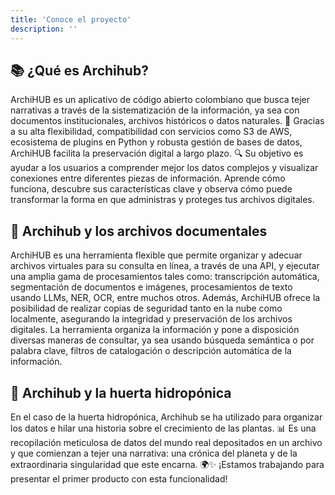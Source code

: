 ```yaml
---
title: 'Conoce el proyecto'
description: ''
---
```


## 📚 ¿Qué es Archihub?

ArchiHUB es un aplicativo de código abierto colombiano que busca tejer narrativas a través de la sistematización de la información, ya sea con documentos institucionales, archivos históricos o datos naturales. 🌱
Gracias a su alta flexibilidad, compatibilidad con servicios como S3 de AWS, ecosistema de plugins en Python y robusta gestión de bases de datos, ArchiHUB facilita la preservación digital a largo plazo. 🔍 Su objetivo es ayudar a los usuarios a comprender mejor los datos complejos y visualizar conexiones entre diferentes piezas de información. Aprende cómo funciona, descubre sus características clave y observa cómo puede transformar la forma en que administras y proteges tus archivos digitales.

## 🌿 Archihub y los archivos documentales

ArchiHUB es una herramienta flexible que permite organizar y adecuar archivos virtuales para su consulta en línea, a través de una API, y ejecutar una amplia gama de procesamientos tales como: transcripción automática, segmentación de documentos e imágenes, procesamientos de texto usando LLMs, NER, OCR, entre muchos otros.
Además, ArchiHUB ofrece la posibilidad de realizar copias de seguridad tanto en la nube como localmente, asegurando la integridad y preservación de los archivos digitales. La herramienta organiza la información y pone a disposición diversas maneras de consultar, ya sea usando búsqueda semántica o por palabra clave, filtros de catalogación o descripción automática de la información.

## 🌿 Archihub y la huerta hidropónica

En el caso de la huerta hidropónica, Archihub se ha utilizado para organizar los datos e hilar una historia sobre el crecimiento de las plantas. 📊
Es una recopilación meticulosa de datos del mundo real depositados en un archivo y que comienzan a tejer una narrativa: una crónica del planeta y de la extraordinaria singularidad que este encarna. 🌍✨
¡Estamos trabajando para presentar el primer producto con esta funcionalidad!